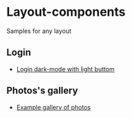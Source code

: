 # Layout-components
Samples for any layout

## Login
* [Login dark-mode with light buttom](https://codepen.io/george_code_pen/pen/YzpdjNE?editors=1100)

## Photos's gallery
* [Example gallery of photos](https://codepen.io/george_code_pen/pen/RwovOVq?editors=1100)
